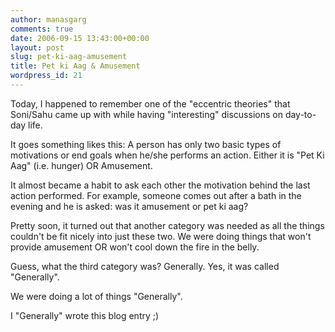 ```yaml
---
author: manasgarg
comments: true
date: 2006-09-15 13:43:00+00:00
layout: post
slug: pet-ki-aag-amusement
title: Pet ki Aag & Amusement
wordpress_id: 21
---
```


Today, I happened to remember one of the "eccentric theories" that Soni/Sahu came up with while having "interesting" discussions on day-to-day life.

It goes something likes this: A person has only two basic types of motivations or end goals when he/she performs an action. Either it is "Pet Ki Aag" (i.e. hunger) OR Amusement.

It almost became a habit to ask each other the motivation behind the last action performed. For example, someone comes out after a bath in the evening and he is asked: was it amusement or pet ki aag?

Pretty soon, it turned out that another category was needed as all the things couldn't be fit nicely into just these two. We were doing things that won't provide amusement OR won't cool down the fire in the belly.

Guess, what the third category was? Generally. Yes, it was called "Generally".

We were doing a lot of things "Generally".

I "Generally" wrote this blog entry ;)
